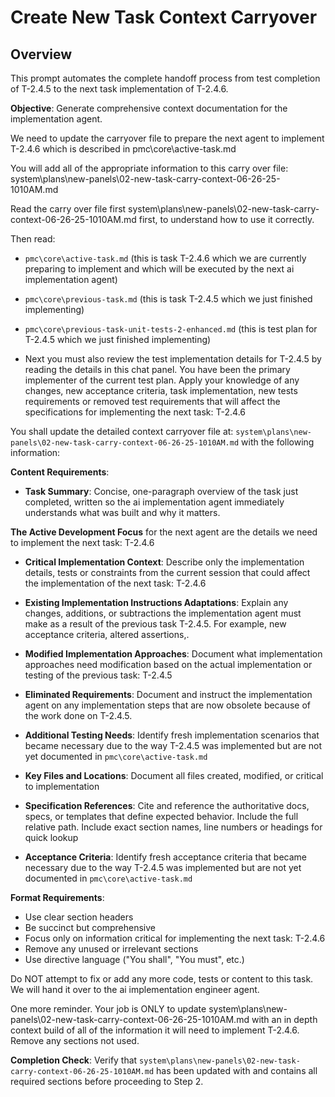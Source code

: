 # Create New Task Context Carryover

## Overview
This prompt automates the complete handoff process from test completion of T-2.4.5 to the next task implementation of T-2.4.6.

**Objective**: Generate comprehensive context documentation for the implementation agent.

We need to update the carryover file to prepare the next agent to implement T-2.4.6 which is described in pmc\core\active-task.md

You will add all of the appropriate information to this carry over file:
system\plans\new-panels\02-new-task-carry-context-06-26-25-1010AM.md

Read the carry over file first system\plans\new-panels\02-new-task-carry-context-06-26-25-1010AM.md first, to understand how to use it correctly.

Then read:
- `pmc\core\active-task.md` (this is task T-2.4.6 which we are currently preparing to implement and which will be executed by the next ai implementation agent)

- `pmc\core\previous-task.md` (this is task T-2.4.5 which we just finished implementing)

- `pmc\core\previous-task-unit-tests-2-enhanced.md` (this is test plan for T-2.4.5 which we just finished implementing)

- Next you must also review the test implementation details for T-2.4.5 by reading the details in this chat panel. You have been the primary implementer of the current test plan. Apply your knowledge of any changes, new acceptance criteria, task implementation, new tests requirements or removed test requirements that will affect the specifications for implementing the next task: T-2.4.6

You shall update the detailed context carryover file at: `system\plans\new-panels\02-new-task-carry-context-06-26-25-1010AM.md` with the following information:

**Content Requirements**:
- **Task Summary**: Concise, one-paragraph overview of the task just completed, written so the ai implementation agent immediately understands what was built and why it matters.

**The Active Development Focus** for the next agent are the details we need to implement the next task: T-2.4.6

- **Critical Implementation Context**: Describe only the implementation details, tests or constraints from the current session that could affect the implementation of the next task: T-2.4.6

- **Existing Implementation Instructions Adaptations**: Explain any changes, additions, or subtractions the implementation agent must make as a result of the previous task T-2.4.5. For example, new acceptance criteria, altered assertions,.

- **Modified Implementation Approaches**: Document what implementation approaches need modification based on the actual implementation or testing of the previous task: T-2.4.5

- **Eliminated Requirements**: Document and instruct the implementation agent on any implementation steps that are now obsolete because of the work done on T-2.4.5.

- **Additional Testing Needs**: Identify fresh implementation scenarios that became necessary due to the way T-2.4.5 was implemented but are not yet documented in `pmc\core\active-task.md`

- **Key Files and Locations**: Document all files created, modified, or critical to implementation
- **Specification References**: Cite and reference the authoritative docs, specs, or templates that define expected behavior. Include the full relative path. Include exact section names, line numbers or headings for quick lookup

- **Acceptance Criteria**: Identify fresh acceptance criteria that became necessary due to the way T-2.4.5 was implemented but are not yet documented in `pmc\core\active-task.md`

**Format Requirements**:
- Use clear section headers
- Be succinct but comprehensive
- Focus only on information critical for implementing the next task: T-2.4.6
- Remove any unused or irrelevant sections
- Use directive language ("You shall", "You must", etc.)

Do NOT attempt to fix or add any more code, tests or content to this task. We will hand it over to the ai implementation engineer agent.  

One more reminder. Your job is ONLY to update system\plans\new-panels\02-new-task-carry-context-06-26-25-1010AM.md with an in depth context build of all of the information it will need to implement T-2.4.6. Remove any sections not used.

**Completion Check**: Verify that `system\plans\new-panels\02-new-task-carry-context-06-26-25-1010AM.md` has been updated with and contains all required sections before proceeding to Step 2.